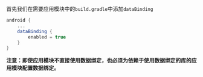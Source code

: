 首先我们在需要应用模块中的`build.gradle`中添加`dataBinding`

```gradle
android {
    ...
    dataBinding {
        enabled = true
    }
}
```

**注意：即使应用模块不直接使用数据绑定，也必须为依赖于使用数据绑定的库的应用模块配置数据绑定。**


